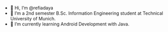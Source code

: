 - 👋 Hi, I’m @refiadaya
- 👀 I’m a 2nd semester B.Sc. Information Engineering student at Technical University of Munich.
- 🌱 I’m currently learning Android Development with Java.

<!---
refiadaya/refiadaya is a ✨ special ✨ repository because its `README.md` (this file) appears on your GitHub profile.
You can click the Preview link to take a look at your changes.
--->
